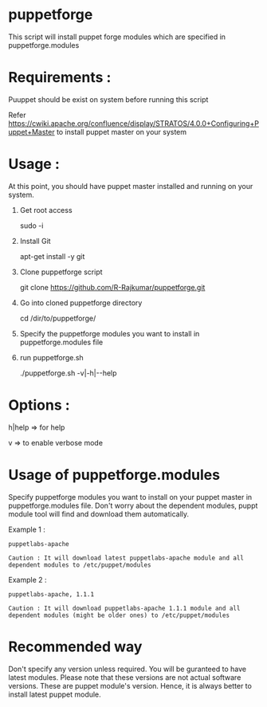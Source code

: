 puppetforge
===========

This script will install puppet forge modules which are specified in puppetforge.modules

Requirements :
=============
Puuppet should be exist on system before running this script

Refer https://cwiki.apache.org/confluence/display/STRATOS/4.0.0+Configuring+Puppet+Master to install puppet master on your system

Usage :
======
At this point, you should have puppet master installed and running on your system.

1. Get root access

 	sudo -i

2. Install Git

	apt-get install -y git

3. Clone puppetforge script

	git clone https://github.com/R-Rajkumar/puppetforge.git

4. Go into cloned puppetforge directory

	cd /dir/to/puppetforge/

5. Specify the puppetforge modules you want to install in puppetforge.modules file

6. run puppetforge.sh

	./puppetforge.sh -v|-h|--help

Options :
=========
h|help => for help

v => to enable verbose mode

Usage of puppetforge.modules
============================

Specify puppetforge modules you want to install on your puppet master in puppetforge.modules file.
Don't worry about the dependent modules, puppt module tool will find and download them automatically.

Example 1 :

	puppetlabs-apache
	
	Caution : It will download latest puppetlabs-apache module and all dependent modules to /etc/puppet/modules
	
Example 2 :

	puppetlabs-apache, 1.1.1
	
	Caution : It will download puppetlabs-apache 1.1.1 module and all dependent modules (might be older ones) to /etc/puppet/modules
	  
Recommended way
===============

Don't specify any version unless required. You will be guranteed to have latest modules.
Please note that these versions are not actual software versions. These are puppet module's version.
Hence, it is always better to install latest puppet module.
